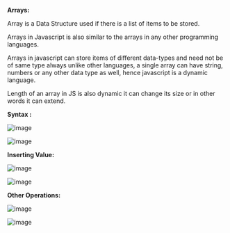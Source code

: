 **Arrays:**

Array is a Data Structure used if there is a list of items to be stored.
 
Arrays in Javascript is also similar to the arrays in any other programming languages.

Arrays in javascript can store items of different data-types and need not be of same type always unlike other languages,
a single array can have string, numbers or any other data type as well, hence javascript is a dynamic language.

Length of an array in JS is also dynamic it can change its size or in other words it can extend.

**Syntax :** 

![image](https://user-images.githubusercontent.com/40134790/145681939-8b5b0cd8-baf4-4f52-bb92-6527c9f9949f.png)

![image](https://user-images.githubusercontent.com/40134790/145681945-5e2560cd-9821-43d4-b5b2-9ba6906fd5a0.png)


**Inserting Value:**

![image](https://user-images.githubusercontent.com/40134790/145682019-b34f1b36-7521-40a3-ba18-d5b18643432f.png)

![image](https://user-images.githubusercontent.com/40134790/145682034-138ed418-3208-42af-91f1-4108da0690f0.png)


**Other Operations:**

![image](https://user-images.githubusercontent.com/40134790/145682073-81d080ba-bc2c-4613-a9e3-5d02887ae32e.png)

![image](https://user-images.githubusercontent.com/40134790/145682077-13f67eac-1127-4cd7-b2fb-72a502fb7c7c.png)
